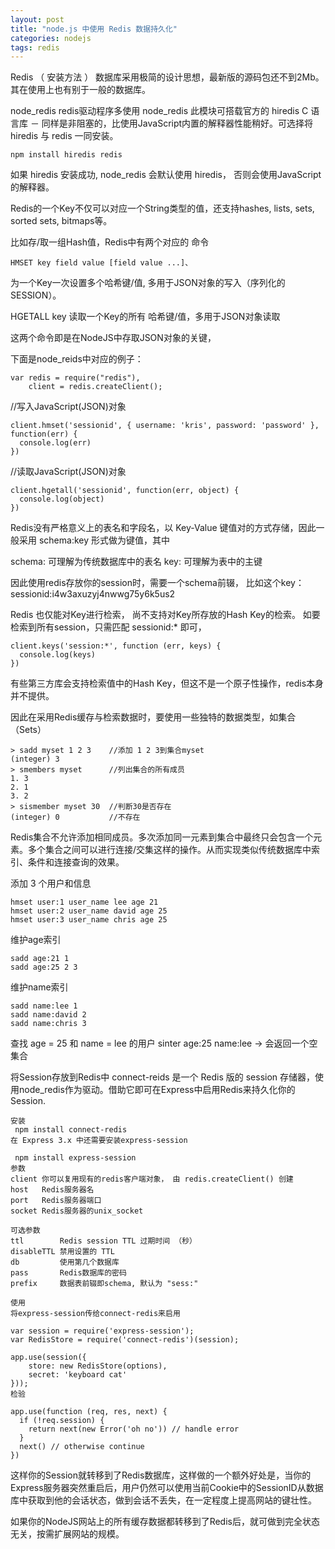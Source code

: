 ```yaml
---
layout: post
title: "node.js 中使用 Redis 数据持久化"
categories: nodejs
tags: redis
---
```


Redis    （ 安装方法 ）    数据库采用极简的设计思想，最新版的源码包还不到2Mb。其在使用上也有别于一般的数据库。

node_redis
  redis驱动程序多使用 node_redis 此模块可搭载官方的 hiredis C 语言库 － 同样是非阻塞的，比使用JavaScript内置的解释器性能稍好。可选择将hiredis 与 redis 一同安装。

```
npm install hiredis redis
```

如果 hiredis 安装成功, node_redis 会默认使用 hiredis， 否则会使用JavaScript的解释器。

Redis的一个Key不仅可以对应一个String类型的值，还支持hashes, lists, sets, sorted sets, bitmaps等。

比如存/取一组Hash值，Redis中有两个对应的 命令
```
HMSET key field value [field value ...]、
```
为一个Key一次设置多个哈希键/值, 多用于JSON对象的写入（序列化的SESSION）。

HGETALL key
读取一个Key的所有 哈希键/值，多用于JSON对象读取

这两个命令即是在NodeJS中存取JSON对象的关键，

下面是node_reids中对应的例子：
```
var redis = require("redis"),
    client = redis.createClient();
```
//写入JavaScript(JSON)对象
```
client.hmset('sessionid', { username: 'kris', password: 'password' }, function(err) {
  console.log(err)
})
```
//读取JavaScript(JSON)对象
```
client.hgetall('sessionid', function(err, object) {
  console.log(object)
})
```
Redis没有严格意义上的表名和字段名，以    Key-Value    键值对的方式存储，因此一般采用    schema:key    形式做为键值，其中

schema:  可理解为传统数据库中的表名
key:          可理解为表中的主键

因此使用redis存放你的session时，需要一个schema前辍，    比如这个key：    sessionid:i4w3axuzyj4nwwg75y6k5us2

Redis 也仅能对Key进行检索， 尚不支持对Key所存放的Hash Key的检索。 如要检索到所有session，只需匹配 sessionid:*    即可，

```
client.keys('session:*', function (err, keys) {
  console.log(keys)
})
```

有些第三方库会支持检索值中的Hash Key，但这不是一个原子性操作，redis本身并不提供。

因此在采用Redis缓存与检索数据时，要使用一些独特的数据类型，如集合（Sets）
```
> sadd myset 1 2 3    //添加 1 2 3到集合myset
(integer) 3
> smembers myset      //列出集合的所有成员
1. 3
2. 1
3. 2
> sismember myset 30  //判断30是否存在
(integer) 0           //不存在
```
Redis集合不允许添加相同成员。多次添加同一元素到集合中最终只会包含一个元素。多个集合之间可以进行连接/交集这样的操作。从而实现类似传统数据库中索引、条件和连接查询的效果。

 添加 3 个用户和信息
```
hmset user:1 user_name lee age 21
hmset user:2 user_name david age 25
hmset user:3 user_name chris age 25
```
 维护age索引
```
sadd age:21 1
sadd age:25 2 3
```
 维护name索引
```
sadd name:lee 1
sadd name:david 2
sadd name:chris 3
```
查找 age = 25 和 name = lee 的用户
sinter age:25 name:lee
  -> 会返回一个空集合

将Session存放到Redis中
connect-reids 是一个 Redis 版的 session    存储器，使用node_redis作为驱动。借助它即可在Express中启用Redis来持久化你的Session.

```
安装
 npm install connect-redis
在 Express 3.x 中还需要安装express-session

 npm install express-session
参数
client 你可以复用现有的redis客户端对象， 由 redis.createClient() 创建
host   Redis服务器名
port   Redis服务器端口
socket Redis服务器的unix_socket

可选参数
ttl        Redis session TTL 过期时间 （秒）
disableTTL 禁用设置的 TTL
db         使用第几个数据库
pass       Redis数据库的密码
prefix     数据表前辍即schema, 默认为 "sess:"

使用
将express-session传给connect-redis来启用

var session = require('express-session');
var RedisStore = require('connect-redis')(session);

app.use(session({
    store: new RedisStore(options),
    secret: 'keyboard cat'
}));
检验

app.use(function (req, res, next) {
  if (!req.session) {
    return next(new Error('oh no')) // handle error
  }
  next() // otherwise continue
})
```
这样你的Session就转移到了Redis数据库，这样做的一个额外好处是，当你的Express服务器突然重启后，用户仍然可以使用当前Cookie中的SessionID从数据库中获取到他的会话状态，做到会话不丢失，在一定程度上提高网站的键壮性。

如果你的NodeJS网站上的所有缓存数据都转移到了Redis后，就可做到完全状态无关，按需扩展网站的规模。

